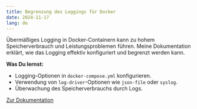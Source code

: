 ```yaml
---
title: Begrenzung des Loggings für Docker
date: 2024-11-17
lang: de
---
```


Übermäßiges Logging in Docker-Containern kann zu hohem Speicherverbrauch und Leistungsproblemen führen. Meine Dokumentation erklärt, wie das Logging effektiv konfiguriert und begrenzt werden kann.

**Was Du lernst:**
- Logging-Optionen in `docker-compose.yml` konfigurieren.
- Verwendung von `log-driver`-Optionen wie `json-file` oder `syslog`.
- Überwachung des Speicherverbrauchs durch Logs.

[Zur Dokumentation](/de/dokumentationen)
